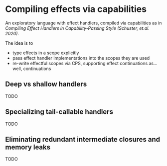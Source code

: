 # Compiling effects via capabilities

An exploratory language with effect handlers, compiled via capabilities as in
*Compiling Effect Handlers in Capability-Passing Style (Schuster, et.al. 2020)*.

The idea is to
- type effects in a scope explicitly
- pass effect handler implementations into the scopes they are used
- re-write effectful scopes via CPS, supporting effect continuations as... well,
    continuations

## Deep vs shallow handlers

TODO

## Specializing tail-callable handlers

TODO

## Eliminating redundant intermediate closures and memory leaks

TODO
